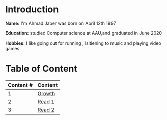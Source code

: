 # Introduction
 **Name:**  I'm Ahmad Jaber was born on April 12th 1997

 **Education:** 
 studied Computer science at AAU,and graduated in June 2020
 
 **Hobbies:** I like going out for running , lsitiening  to music and playing video games.



# Table of Content

| Content #      | Content |
| ----------- | ----------- |
|1   | [Growth](https://aajaber.github.io/reading-notes/growth) |
| 2   |[Read 1](https://aajaber.github.io/reading-notes/read1)|
| 3   |[Read 2](https://aajaber.github.io/reading-notes/read2)|